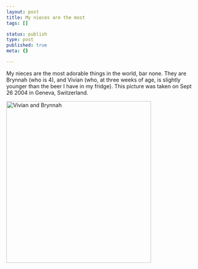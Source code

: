```yaml
--- 
layout: post
title: My nieces are the most
tags: []

status: publish
type: post
published: true
meta: {}

---
```

My nieces are the most adorable things in the world, bar none. They are Brynnah (who is 4), and Vivian (who, at three weeks of age, is slightly younger than the beer I have in my fridge). This picture was taken on Sept 26 2004 in Geneva, Switzerland.

  <img alt="Vivian and Brynnah" src="http://www.brethorsting.com/mt3/archives/images/Viv_Brynnahhelping200409-01.jpg" width="382" height="428" border="0" />
